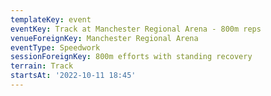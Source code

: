 ```yaml
---
templateKey: event
eventKey: Track at Manchester Regional Arena - 800m reps
venueForeignKey: Manchester Regional Arena
eventType: Speedwork
sessionForeignKey: 800m efforts with standing recovery
terrain: Track
startsAt: '2022-10-11 18:45'
---
```

